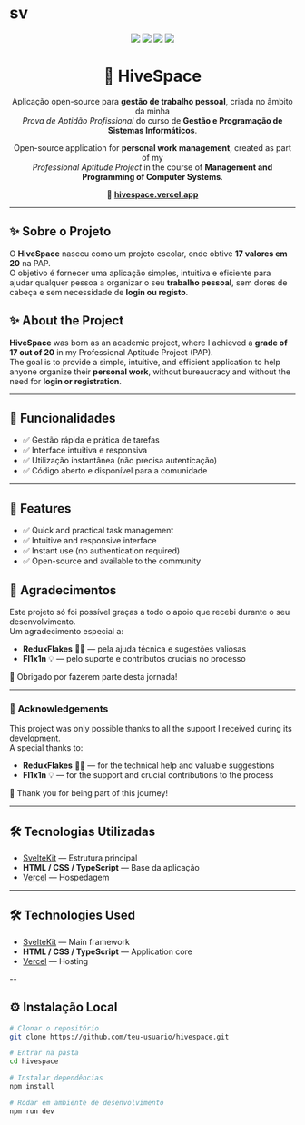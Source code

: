# sv

<!-- Badges -->
<p align="center">
  <img src="https://img.shields.io/badge/SvelteKit-ff3e00?style=for-the-badge&logo=svelte&logoColor=white" />
  <img src="https://img.shields.io/badge/TypeScript-3178C6?style=for-the-badge&logo=typescript&logoColor=white" />
  <img src="https://img.shields.io/badge/Vercel-000000?style=for-the-badge&logo=vercel&logoColor=white" />
  <img src="https://img.shields.io/badge/License-Apache%202.0-green?style=for-the-badge" />
</p>

<h1 align="center">🐝 HiveSpace</h1>

<p align="center">
  Aplicação open-source para <b>gestão de trabalho pessoal</b>, criada no âmbito da minha <br />
  <i>Prova de Aptidão Profissional</i> do curso de <b>Gestão e Programação de Sistemas Informáticos</b>.
</p>

<p align="center">
  Open-source application for <b>personal work management</b>, created as part of my <br />
  <i>Professional Aptitude Project</i> in the course of <b>Management and Programming of Computer Systems</b>.
</p>

<p align="center">
  🔗 <a href="https://hivespace.vercel.app" target="_blank"><b>hivespace.vercel.app</b></a>
</p>

---

## ✨ Sobre o Projeto
O **HiveSpace** nasceu como um projeto escolar, onde obtive **17 valores em 20** na PAP.  
O objetivo é fornecer uma aplicação simples, intuitiva e eficiente para ajudar qualquer pessoa a organizar o seu **trabalho pessoal**, sem dores de cabeça e sem necessidade de **login ou registo**.


## ✨ About the Project
**HiveSpace** was born as an academic project, where I achieved a **grade of 17 out of 20** in my Professional Aptitude Project (PAP).  
The goal is to provide a simple, intuitive, and efficient application to help anyone organize their **personal work**, without bureaucracy and without the need for **login or registration**.

---

## 🚀 Funcionalidades
- ✅ Gestão rápida e prática de tarefas  
- ✅ Interface intuitiva e responsiva  
- ✅ Utilização instantânea (não precisa autenticação)  
- ✅ Código aberto e disponível para a comunidade  

---

## 🚀 Features
- ✅ Quick and practical task management  
- ✅ Intuitive and responsive interface  
- ✅ Instant use (no authentication required)  
- ✅ Open-source and available to the community


## 🤝 Agradecimentos
Este projeto só foi possível graças a todo o apoio que recebi durante o seu desenvolvimento.  
Um agradecimento especial a:  

- **ReduxFlakes** 🧑‍💻 — pela ajuda técnica e sugestões valiosas  
- **Fl1x1n** 💡 — pelo suporte e contributos cruciais no processo  

💛 Obrigado por fazerem parte desta jornada!

---

### 🤝 Acknowledgements 
This project was only possible thanks to all the support I received during its development.  
A special thanks to:  

- **ReduxFlakes** 🧑‍💻 — for the technical help and valuable suggestions  
- **Fl1x1n** 💡 — for the support and crucial contributions to the process  

💛 Thank you for being part of this journey!

---

## 🛠️ Tecnologias Utilizadas
- [SvelteKit](https://kit.svelte.dev/) — Estrutura principal  
- **HTML / CSS / TypeScript** — Base da aplicação  
- [Vercel](https://vercel.com/) — Hospedagem  

---

## 🛠️ Technologies Used
- [SvelteKit](https://kit.svelte.dev/) — Main framework  
- **HTML / CSS / TypeScript** — Application core  
- [Vercel](https://vercel.com/) — Hosting

--

## ⚙️ Instalação Local

```bash
# Clonar o repositório
git clone https://github.com/teu-usuario/hivespace.git

# Entrar na pasta
cd hivespace

# Instalar dependências
npm install

# Rodar em ambiente de desenvolvimento
npm run dev
